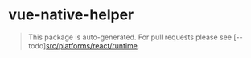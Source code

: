 # vue-native-helper

> This package is auto-generated. For pull requests please see [--todo][src/platforms/react/runtime]().
